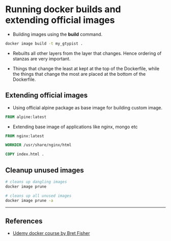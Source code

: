 # Running docker builds and extending official images

* Building images using the **build** command.

```bash
docker image build -t my_gtypist .
```

* Rebuilts all other layers from the layer that changes. Hence ordering of stanzas are very important.

* Things that change the least at kept at the top of the Dockerfile, while the things that change the most are placed at the bottom of the Dockerfile.

## Extending official images

* Using official alpine package as base image for building custom image.

```Dockerfile
FROM alpine:latest
```

* Extending base image of applications like nginx, mongo etc

```Dockerfile
FROM nginx:latest

WORKDIR /usr/share/nginx/html

COPY index.html .
```

## Cleanup unused images

```bash
# cleans up dangling images
docker image prune

# cleans up all unused images
docker image prune -a
```

---

## References

* [Udemy docker course by Bret Fisher](https://www.udemy.com/share/101WekCUMfd1lVR34=/)
